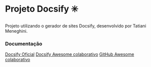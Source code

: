 # Projeto Docsify :eight_spoked_asterisk:

Projeto utilizando o gerador de sites Docsify, desenvolvido por Tatiani Meneghini.

### Documentação

[Docsify Oficial](https://docsify.js.org/)
[Docsify Awesome colaborativo](https://docsify.js.org/#/awesome)
[GitHub Awesome colaborativo](https://github.com/docsifyjs/awesome-docsify)